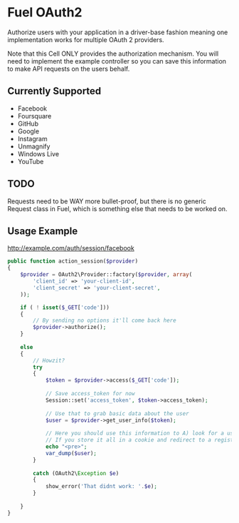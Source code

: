# Fuel OAuth2

Authorize users with your application in a driver-base fashion meaning one implementation works for multiple OAuth 2 providers.

Note that this Cell ONLY provides the authorization mechanism. You will need to implement the example controller so you can save this information to make API requests on the users behalf.

## Currently Supported

- Facebook
- Foursquare
- GitHub
- Google
- Instagram
- Unmagnify
- Windows Live
- YouTube

## TODO

Requests need to be WAY more bullet-proof, but there is no generic Request class in Fuel, which is something else that needs to be worked on.

## Usage Example

http://example.com/auth/session/facebook

```php
public function action_session($provider)
{	
	$provider = OAuth2\Provider::factory($provider, array(
		'client_id' => 'your-client-id',
		'client_secret' => 'your-client-secret',
	));

	if ( ! isset($_GET['code']))
	{
		// By sending no options it'll come back here
		$provider->authorize();
	}
	
	else
	{
		// Howzit?
		try
		{
			$token = $provider->access($_GET['code']);
			
			// Save access_token for now
			Session::set('access_token', $token->access_token);
			
			// Use that to grab basic data about the user
			$user = $provider->get_user_info($token);
			
			// Here you should use this information to A) look for a user B) help a new user sign up with existing data.
			// If you store it all in a cookie and redirect to a registration page this is crazy-simple.
			echo "<pre>";
			var_dump($user);
		}
		
		catch (OAuth2\Exception $e)
		{
			show_error('That didnt work: '.$e);
		}
		
	}
}
```